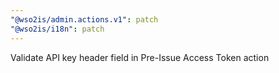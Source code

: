 ```yaml
---
"@wso2is/admin.actions.v1": patch
"@wso2is/i18n": patch
---
```


Validate API key header field in Pre-Issue Access Token action

